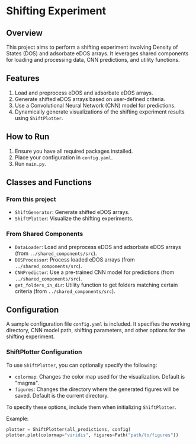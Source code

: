 
# Shifting Experiment

## Overview

This project aims to perform a shifting experiment involving Density of States (DOS) and adsorbate eDOS arrays. It leverages shared components for loading and processing data, CNN predictions, and utility functions.

## Features

1. Load and preprocess eDOS and adsorbate eDOS arrays.
2. Generate shifted eDOS arrays based on user-defined criteria.
3. Use a Convolutional Neural Network (CNN) model for predictions.
4. Dynamically generate visualizations of the shifting experiment results using `ShiftPlotter`.

## How to Run

1. Ensure you have all required packages installed.
2. Place your configuration in `config.yaml`.
3. Run `main.py`.

## Classes and Functions

### From this project

- `ShiftGenerator`: Generate shifted eDOS arrays.
- `ShiftPlotter`: Visualize the shifting experiments.

### From Shared Components

- `DataLoader`: Load and preprocess eDOS and adsorbate eDOS arrays (from `../shared_components/src`).
- `DOSProcessor`: Process loaded eDOS arrays (from `../shared_components/src`).
- `CNNPredictor`: Use a pre-trained CNN model for predictions (from `../shared_components/src`).
- `get_folders_in_dir`: Utility function to get folders matching certain criteria (from `../shared_components/src`).

## Configuration

A sample configuration file `config.yaml` is included. It specifies the working directory, CNN model path, shifting parameters, and other options for the shifting experiment.

### ShiftPlotter Configuration

To use `ShiftPlotter`, you can optionally specify the following:

- `colormap`: Changes the color map used for the visualization. Default is "magma".
- `figures`: Changes the directory where the generated figures will be saved. Default is the current directory.

To specify these options, include them when initializing `ShiftPlotter`.

Example:

```python
plotter = ShiftPlotter(all_predictions, config)
plotter.plot(colormap="viridis", figures=Path("path/to/figures"))
```
